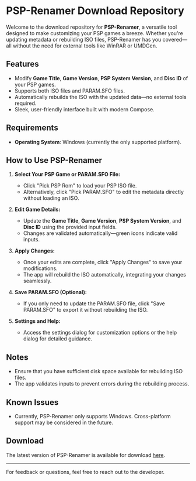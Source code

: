 # PSP-Renamer Download Repository

Welcome to the download repository for **PSP-Renamer**, a versatile tool designed to make customizing your PSP games a breeze. Whether you're updating metadata or rebuilding ISO files, PSP-Renamer has you covered—all without the need for external tools like WinRAR or UMDGen.

## Features
- Modify **Game Title**, **Game Version**, **PSP System Version**, and **Disc ID** of your PSP games.
- Supports both ISO files and PARAM.SFO files.
- Automatically rebuilds the ISO with the updated data—no external tools required.
- Sleek, user-friendly interface built with modern Compose.

## Requirements
- **Operating System**: Windows (currently the only supported platform).

## How to Use PSP-Renamer

1. **Select Your PSP Game or PARAM.SFO File:**
   - Click "Pick PSP Rom" to load your PSP ISO file.
   - Alternatively, click "Pick PARAM.SFO" to edit the metadata directly without loading an ISO.

2. **Edit Game Details:**
   - Update the **Game Title**, **Game Version**, **PSP System Version**, and **Disc ID** using the provided input fields. 
   - Changes are validated automatically—green icons indicate valid inputs.

3. **Apply Changes:**
   - Once your edits are complete, click "Apply Changes" to save your modifications.
   - The app will rebuild the ISO automatically, integrating your changes seamlessly.

4. **Save PARAM.SFO (Optional):**
   - If you only need to update the PARAM.SFO file, click "Save PARAM.SFO" to export it without rebuilding the ISO.

5. **Settings and Help:**
   - Access the settings dialog for customization options or the help dialog for detailed guidance.

## Notes
- Ensure that you have sufficient disk space available for rebuilding ISO files.
- The app validates inputs to prevent errors during the rebuilding process.

## Known Issues
- Currently, PSP-Renamer only supports Windows. Cross-platform support may be considered in the future.

## Download
The latest version of PSP-Renamer is available for download [here](#).

---
For feedback or questions, feel free to reach out to the developer.
